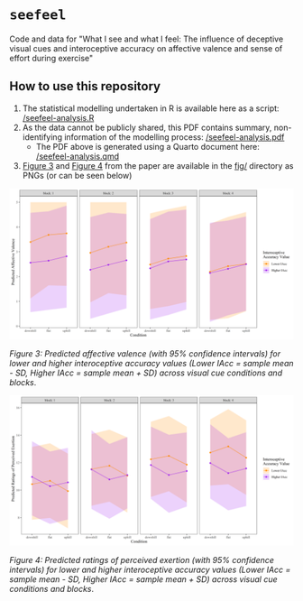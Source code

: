 # `seefeel`

Code and data for "What I see and what I feel: The influence of deceptive visual cues and interoceptive accuracy on affective valence and sense of effort during exercise"

## How to use this repository

1. The statistical modelling undertaken in R is available here as a script: [/seefeel-analysis.R](https://github.com/tystan/seefeel/blob/main/seefeel-analysis.R)
2. As the data cannot be publicly shared, this PDF contains summary, non-identifying information of the modelling process: [/seefeel-analysis.pdf](https://github.com/tystan/seefeel/blob/main/seefeel-analysis.pdf)
    + The PDF above is generated using a Quarto document here: [/seefeel-analysis.qmd](https://github.com/tystan/seefeel/blob/main/seefeel-analysis.qmd)
3. [Figure 3](https://github.com/tystan/seefeel/blob/main/fig/figure-3.png) and [Figure 4](https://github.com/tystan/seefeel/blob/main/fig/figure-4.png) from the paper are available in the [fig/](https://github.com/tystan/seefeel/tree/main/fig) directory as PNGs (or can be seen below)



![](fig/figure-3.png)

*Figure 3: Predicted affective valence (with 95% confidence intervals) for lower and higher interoceptive accuracy values (Lower IAcc = sample mean - SD, Higher IAcc = sample mean + SD) across visual cue conditions and blocks*.


![](fig/figure-4.png)

*Figure 4: Predicted ratings of perceived exertion (with 95% confidence intervals) for lower and higher interoceptive accuracy values (Lower IAcc = sample mean - SD, Higher IAcc = sample mean + SD) across visual cue conditions and blocks*.
